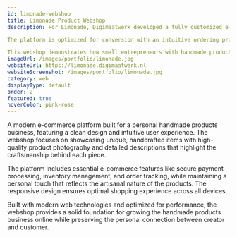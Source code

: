 ```yaml
---
id: limonade-webshop
title: Limonade Product Webshop
description: For Limonade, Digimaatwerk developed a fully customized e-commerce solution that perfectly captures the unique charm of handmade products. The webshop combines a warm, personal aesthetic with professional functionality and user-friendly navigation.

The platform is optimized for conversion with an intuitive ordering process, secure payment processing, and responsive design that works perfectly on all devices. Customers can easily browse through the product catalog and maintain direct communication with the owner for a personalized shopping experience.

This webshop demonstrates how small entrepreneurs with handmade products can compete with large retailers through a professional online presence that maintains their personal touch and promotes customer loyalty, resulting in higher sales figures and returning customers.
imageUrl: /images/portfolio/limonade.jpg
websiteUrl: https://limonade.digimaatwerk.nl
websiteScreenshot: /images/portfolio/limonade.jpg
category: web
displayType: default
order: 2
featured: true
hoverColor: pink-rose
---
```


A modern e-commerce platform built for a personal handmade products business, featuring a clean design and intuitive user experience. The webshop focuses on showcasing unique, handcrafted items with high-quality product photography and detailed descriptions that highlight the craftsmanship behind each piece.

The platform includes essential e-commerce features like secure payment processing, inventory management, and order tracking, while maintaining a personal touch that reflects the artisanal nature of the products. The responsive design ensures optimal shopping experience across all devices.

Built with modern web technologies and optimized for performance, the webshop provides a solid foundation for growing the handmade products business online while preserving the personal connection between creator and customer.